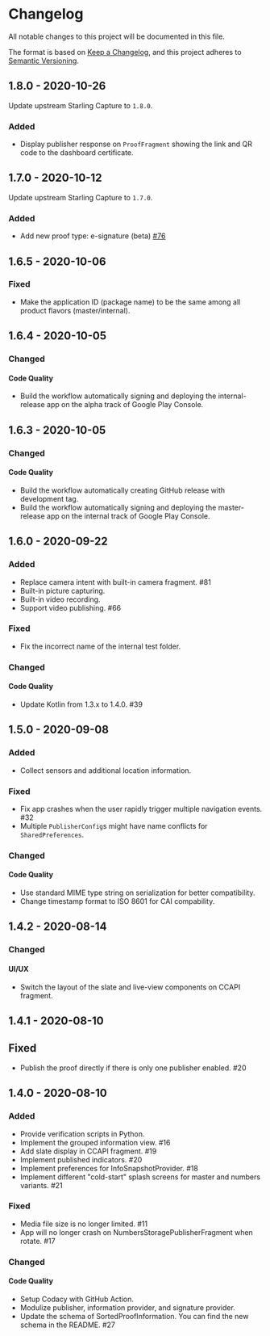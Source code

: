 # Changelog

All notable changes to this project will be documented in this file.

The format is based on [Keep a Changelog](https://keepachangelog.com/en/1.0.0/),
and this project adheres to [Semantic Versioning](https://semver.org/spec/v2.0.0.html).

## 1.8.0 - 2020-10-26

Update upstream Starling Capture to `1.8.0`.

### Added

- Display publisher response on `ProofFragment` showing the link and QR code to the dashboard certificate.

## 1.7.0 - 2020-10-12

Update upstream Starling Capture to `1.7.0`.

### Added

- Add new proof type: e-signature (beta) [#76](https://github.com/numbersprotocol/starling-capture/issues/76)

## 1.6.5 - 2020-10-06

### Fixed

- Make the application ID (package name) to be the same among all product flavors (master/internal).

## 1.6.4 - 2020-10-05

### Changed

#### Code Quality

- Build the workflow automatically signing and deploying the internal-release app on the alpha track of Google Play Console.

## 1.6.3 - 2020-10-05

### Changed

#### Code Quality

- Build the workflow automatically creating GitHub release with development tag.
- Build the workflow automatically signing and deploying the master-release app on the internal track of Google Play Console.

## 1.6.0 - 2020-09-22

### Added

- Replace camera intent with built-in camera fragment. #81 
- Built-in picture capturing.
- Built-in video recording.
- Support video publishing. #66 

### Fixed

- Fix the incorrect name of the internal test folder.

### Changed

#### Code Quality

- Update Kotlin from 1.3.x to 1.4.0. #39 

## 1.5.0 - 2020-09-08

### Added

- Collect sensors and additional location information.

### Fixed

- Fix app crashes when the user rapidly trigger multiple navigation events. #32 
- Multiple `PublisherConfig`s might have name conflicts for `SharedPreferences`.

### Changed

#### Code Quality

- Use standard MIME type string on serialization for better compatibility.
- Change timestamp format to ISO 8601 for CAI compability.

## 1.4.2 - 2020-08-14

### Changed

#### UI/UX

- Switch the layout of the slate and live-view components on CCAPI fragment.

## 1.4.1 - 2020-08-10

## Fixed

- Publish the proof directly if there is only one publisher enabled. #20

## 1.4.0 - 2020-08-10

### Added

- Provide verification scripts in Python.
- Implement the grouped information view. #16
- Add slate display in CCAPI fragment. #19
- Implement published indicators. #20
- Implement preferences for InfoSnapshotProvider. #18
- Implement different "cold-start" splash screens for master and numbers variants. #21

### Fixed

- Media file size is no longer limited. #11
- App will no longer crash on NumbersStoragePublisherFragment when rotate. #17

### Changed

#### Code Quality

- Setup Codacy with GitHub Action.
- Modulize publisher, information provider, and signature provider.
- Update the schema of SortedProofInformation. You can find the new schema in the README. #27